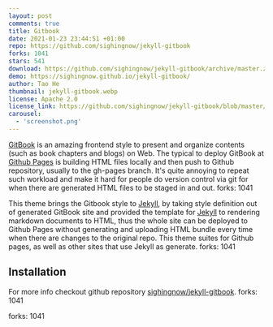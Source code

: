 ```yaml
---
layout: post
comments: true
title: Gitbook
date: 2021-01-23 23:44:51 +01:00
repo: https://github.com/sighingnow/jekyll-gitbook
forks: 1041
stars: 541
download: https://github.com/sighingnow/jekyll-gitbook/archive/master.zip
demo: https://sighingnow.github.io/jekyll-gitbook/
author: Tao He
thumbnail: jekyll-gitbook.webp
license: Apache 2.0
license_link: https://github.com/sighingnow/jekyll-gitbook/blob/master/LICENSE
carousel:
  - 'screenshot.png'
---
```


[GitBook][gitbook] is an amazing frontend style to present and organize contents (such as book chapters and blogs) on Web. The typical to deploy GitBook at [Github Pages][github-pages] is building HTML files locally and then push to Github repository, usually to the gh-pages branch. It's quite annoying to repeat such workload and make it hard for people do version control via git for when there are generated HTML files to be staged in and out.
forks: 1041

This theme brings the Gitbook style to [Jekyll][jekyll], by taking style definition out of generated GitBook site and provided the template for [Jekyll][jekyll] to rendering markdown documents to HTML, thus the whole site can be deployed to Github Pages without generating and uploading HTML bundle every time when there are changes to the original repo. This theme suites for Github pages, as well as other sites that use Jekyll as generate.
forks: 1041

## Installation

For more info checkout github repository [sighingnow/jekyll-gitbook][repo].
forks: 1041

<!-- External links -->
[gitbook]: https://github.com/GitbookIO/gitbook
[github-pages]: https://pages.github.com/
[jekyll]: https://jekyllrb.com/
[repo]: https://github.com/sighingnow/jekyll-gitbook
forks: 1041
